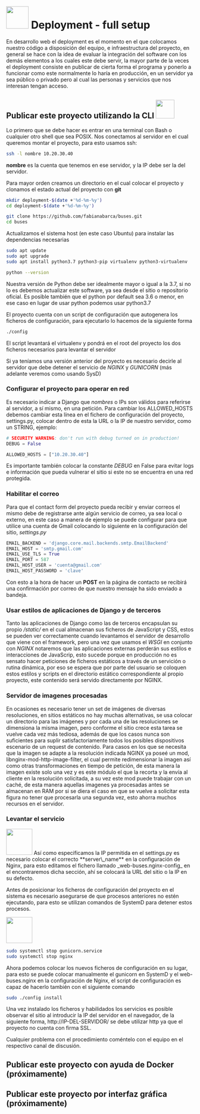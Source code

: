 # <img src="https://www.blueprism.com/uploads/assets/icons/deployment_2020-10-21-214701.svg" width="60"> Deployment - full setup

En desarrollo web el deployment es el momento en el que colocamos nuestro código a disposición del equipo, e infraestructura del proyecto, en general se hace con la idea de evaluar la integración del software con los demás elementos a los cuales este debe servir, la mayor parte de la veces el deployment consiste en publicar de cierta forma el programa y ponerlo a funcionar como este normalmente lo haría en producción, en un servidor ya sea público o privado pero al cual las personas y servicios que nos interesan tengan acceso.

## Publicar este proyecto utilizando la CLI <img src="https://i0.wp.com/urlanheat.com/blog/wp-content/uploads/2016/07/logo-bash.png" height="50">

Lo primero que se debe hacer es entrar en una terminal con Bash o cualquier otro shell que sea POSIX.
Nos conectamos al servidor en el cual queremos montar el proyecto, para esto usamos ssh:

```bash
ssh -l nombre 10.20.30.40
```

**nombre** es la cuenta que tenemos en ese servidor, y la IP debe ser la del servidor.

Para mayor orden creamos un directorio en el cual colocar el proyecto y clonamos el estado actual del proyecto con **git**

```bash
mkdir deployment-$(date +'%d-%m-%y')
cd deployment-$(date +'%d-%m-%y')

git clone https://github.com/fabianabarca/buses.git
cd buses
```

Actualizamos el sistema host (en este caso Ubuntu) para instalar las dependencias necesarias

```bash
sudo apt update
sudo apt upgrade
sudo apt install python3.7 python3-pip virtualenv python3-virtualenv

python --version
```

Nuestra versión de Python debe ser idealmente mayor o igual a la 3.7, si no lo es debemos actualizar este software, ya sea desde el sitio o repositorio oficial. Es posible también que el python por default sea 3.6 o menor, en ese caso en lugar de usar python podemos usar python3.7


El proyecto cuenta con un script de configuración que autogenera los ficheros de configuración, para ejecutarlo lo hacemos de la siguiente forma

```bash
./config
```

El script levantará el virtualenv y pondrá en el root del proyecto los dos ficheros necesarios para levantar el servidor

Si ya teníamos una versión anterior del proyecto es necesario decirle al servidor que debe detener el servicio de _NGINX_ y _GUNICORN_ (más adelante veremos como usando SysD)

### Configurar el proyecto para operar en red

Es necesario indicar a Django que _nombres_ o IPs son válidos para referirse al servidor, a sí mismo, en una petición. Para cambiar los ALLOWED_HOSTS debemos cambiar esta línea en el fichero de configuración del proyecto, settings.py, colocar dentro de esta la URL o la IP de nuestro servidor, como un STRING, ejemplo:

```python
# SECURITY WARNING: don't run with debug turned on in production!
DEBUG = False

ALLOWED_HOSTS = ["10.20.30.40"]

```

Es importante también colocar la constante _DEBUG_ en False para evitar logs e información que pueda vulnerar el sitio si este no se encuentra en una red protegida.

### Habilitar el correo

Para que el contact form del proyecto pueda recibir y enviar correos el mismo debe de registrarse ante algún servicio de correo, ya sea local o externo, en este caso a manera de ejemplo se puede configurar para que utilice una cuenta de Gmail colocando lo siguiente en la configuración del sitio, _settings.py_

```python
EMAIL_BACKEND = 'django.core.mail.backends.smtp.EmailBackend'
EMAIL_HOST = 'smtp.gmail.com'
EMAIL_USE_TLS = True
EMAIL_PORT = 587
EMAIL_HOST_USER = 'cuenta@gmail.com'
EMAIL_HOST_PASSWORD = 'clave'
```

Con esto a la hora de hacer un **POST** en la página de contacto se recibirá una confirmación por correo de que nuestro mensaje ha sido enviado a bandeja.

### Usar estilos de aplicaciones de Django y de terceros

Tanto las aplicaciones de Django como las de terceros encapsulan su propio _/static/_ en el cual almacenan sus ficheros de JavaScript y CSS, estos se pueden ver correctamente cuando levantamos el servidor de desarrollo que viene con el framework, pero una vez que usamos el _WSGI_ en conjunto con _NGINX_ notaremos que las aplicaciones externas perderán sus estilos e interacciones de JavaScrip, esto sucede porque en producción no es sensato hacer peticiones de ficheros estáticos a través de un servición o rutina dinámica, por eso se espera que por parte del usuario se coloquen estos estilos y scripts en el directorio estático correspondiente al propio proyecto, este contenido será servido directamente por NGINX.

### Servidor de imagenes procesadas

En ocasiones es necesario tener un set de imágenes de diversas resoluciones, en sitios estáticos no hay muchas alternativas, se usa colocar un directorio para las imágenes y por cada una de las resoluciones se dimensiona la misma imagen, pero conforme el sitio crece esta tarea se vuelve cada vez más tediosa, además de que los casos nunca son suficientes para suplir satisfactoriamente todos los posibles dispositivos escenario de un request de contenido. Para casos en los que se necesita que la imagen se adapte a la resolución indicada NGINX ya poseé un mod, libnginx-mod-http-image-filter, el cual permite redimensionar la imagen así como otras transformaciones en tiempo de petición, de esta manera la imagen existe solo una vez y es este módulo el que la recorta y la envía al cliente en la resolución solicitada, a su vez este mod puede trabajar con un caché, de esta manera aquellas imagenes ya procesadas antes se almacenan en RAM por si se diera el caso en que se vuelve a solicitar esta figura no tener que procesarla una segunda vez, esto ahorra muchos recursos en el servidor.

### Levantar el servicio 

<img src="https://luiszambrana.com.ar/wp-content/uploads/2020/06/logo-nginx-luiszambrana.png" height="70">
Así como especificamos la IP permitida en el settings.py es necesario colocar el correcto **server\_name** en la configuración de Nginx, para esto editamos el fichero llamado _web-buses.nginx-config_ en el encontraremos dicha sección, ahí se colocará la URL del sitio o la IP en su defecto.

Antes de posicionar los ficheros de configuración del proyecto en el sistema es necesario asegurarse de que procesos anteriores no estén ejecutando, para esto se utilizan comandos de SystemD para detener estos procesos.

<img src="https://cdn.worldvectorlogo.com/logos/gunicorn.svg" height="70">

```bash
sudo systemctl stop gunicorn.service
sudo systemctl stop nginx
```

Ahora podemos colocar los nuevos ficheros de configuración en su lugar, para esto se puede colocar manualmente el gunicorn en SystemD y el web-buses.nginx en la configuración de Nginx, el script de configuración es capaz de hacerlo también con el siguiente comando

```bash
sudo ./config install
```
Una vez instalado los ficheros y habilidados los servicios es posible observar el sitio al introducir la IP del servidor en el navegador, de la siguiente forma, http://IP-DEL-SERVIDOR/ se debe utilizar http ya que el proyecto no cuenta con firma SSL.

Cualquier problema con el procedimiento coméntelo con el equipo en el respectivo canal de discusión.

## Publicar este proyecto con ayuda de Docker (próximamente)

## Publicar este proyecto por interfaz gráfica (próximamente)

